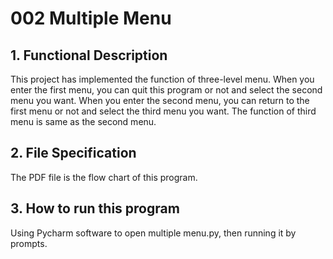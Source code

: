 # 002 Multiple Menu
## 1. Functional Description
This project has implemented the function of three-level menu. 
When you enter the first menu, you can quit this program or not and select the second menu you want.
When you enter the second menu, you can return to the first menu or not and select the third menu you want.
The function of third menu is same as the second menu.
## 2. File Specification
The PDF file is the flow chart of this program.  
## 3. How to run this program
Using Pycharm software to open multiple menu.py, then running it by prompts.

